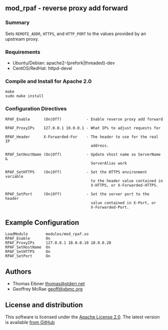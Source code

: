 ## mod_rpaf - reverse proxy add forward

### Summary

Sets `REMOTE_ADDR`, `HTTPS`, and `HTTP_PORT` to the values provided by an upstream proxy.

### Requirements

* Ubuntu/Debian: apache2-(prefork|threaded)-dev
* CentOS/RedHat: httpd-devel

### Compile and Install for Apache 2.0

    make
    sudo make install

### Configuration Directives

    RPAF_Enable      (On|Off)           - Enable reverse proxy add forward

    RPAF_ProxyIPs    127.0.0.1 10.0.0.1 - What IPs to adjust requests for

    RPAF_Header      X-Forwarded-For    - The header to use for the real IP
                                          address.

    RPAF_SetHostName (On|Off)           - Update vhost name so ServerName &
                                          ServerAlias work

    RPAF_SetHTTPS    (On|Off)           - Set the HTTPS environment variable
                                          to the header value contained in
                                          X-HTTPS, or X-Forwarded-HTTPS.

    RPAF_SetPort     (On|Off)           - Set the server port to the header
                                          value contained in X-Port, or
                                          X-Forwarded-Port.

## Example Configuration

    LoadModule        modules/mod_rpaf.so
    RPAF_Enable       On
    RPAF_ProxyIPs     127.0.0.1 10.0.0.10 10.0.0.20
    RPAF_SetHostName  On
    RPAF_SetHTTPS     On
    RPAF_SetPort      On
  
## Authors

* Thomas Eibner <thomas@stderr.net>
* Geoffrey McRae <geoff@xbmc.org>

## License and distribution

This software is licensed under the [Apache License 2.0](http://www.apache.org/licenses/LICENSE-2.0). The
latest version is available [from GitHub](http://github.com/gnif/mod_rpaf)
